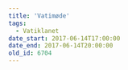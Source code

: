 ```yaml
---
title: 'Vatimøde'
tags:
  - Vatiklanet
date_start: 2017-06-14T17:00:00
date_end: 2017-06-14T20:00:00
old_id: 6704
---
```

